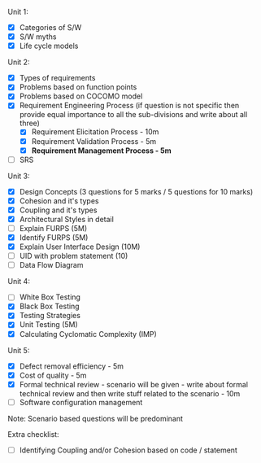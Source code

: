   

Unit 1:
- [x] Categories of S/W
- [x] S/W myths
- [x] Life cycle models

Unit 2:
- [x] Types of requirements
- [x] Problems based on function points
- [x] Problems based on COCOMO model
- [x] Requirement Engineering Process (if question is not specific then provide equal importance to all the sub-divisions and write about all three)
	- [x] Requirement Elicitation Process - 10m
	- [x] Requirement Validation Process - 5m
	- [x] **Requirement Management Process - 5m**
- [ ] SRS

Unit 3:
- [x] Design Concepts (3 questions for 5 marks / 5 questions for 10 marks)
- [x] Cohesion and it's types
- [x] Coupling and it's types
- [x] Architectural Styles in detail
- [ ] Explain FURPS (5M)
- [x] Identify FURPS (5M)
- [x] Explain User Interface Design (10M)
- [ ] UID with problem statement (10)
- [ ] Data Flow Diagram

Unit 4:
- [ ] White Box Testing
- [x] Black Box Testing
- [x] Testing Strategies
- [x] Unit Testing (5M)
- [x] Calculating Cyclomatic Complexity (IMP)
  
Unit 5:
- [x] Defect removal efficiency - 5m
- [x] Cost of quality - 5m
- [x] Formal technical review - scenario will be given - write about formal technical review and then write stuff related to the scenario - 10m
- [ ] Software configuration management

Note: Scenario based questions will be predominant

Extra checklist:
- [ ] Identifying Coupling and/or Cohesion based on code / statement  